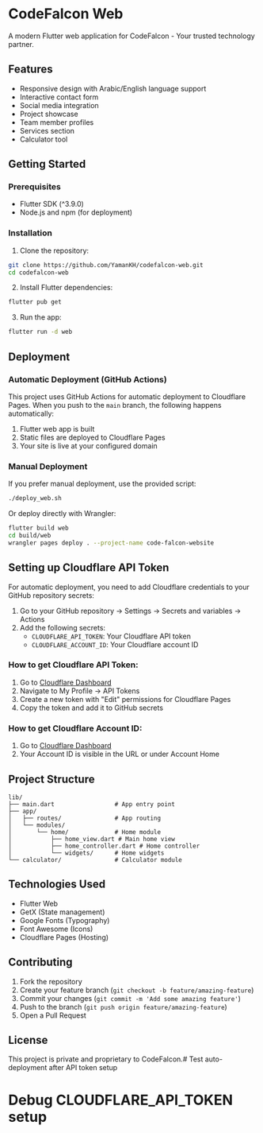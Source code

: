 # CodeFalcon Web

A modern Flutter web application for CodeFalcon - Your trusted technology partner.

## Features

- Responsive design with Arabic/English language support
- Interactive contact form
- Social media integration
- Project showcase
- Team member profiles
- Services section
- Calculator tool

## Getting Started

### Prerequisites

- Flutter SDK (^3.9.0)
- Node.js and npm (for deployment)

### Installation

1. Clone the repository:
```bash
git clone https://github.com/YamanKH/codefalcon-web.git
cd codefalcon-web
```

2. Install Flutter dependencies:
```bash
flutter pub get
```

3. Run the app:
```bash
flutter run -d web
```

## Deployment

### Automatic Deployment (GitHub Actions)

This project uses GitHub Actions for automatic deployment to Cloudflare Pages. When you push to the `main` branch, the following happens automatically:

1. Flutter web app is built
2. Static files are deployed to Cloudflare Pages
3. Your site is live at your configured domain

### Manual Deployment

If you prefer manual deployment, use the provided script:

```bash
./deploy_web.sh
```

Or deploy directly with Wrangler:

```bash
flutter build web
cd build/web
wrangler pages deploy . --project-name code-falcon-website
```

## Setting up Cloudflare API Token

For automatic deployment, you need to add Cloudflare credentials to your GitHub repository secrets:

1. Go to your GitHub repository → Settings → Secrets and variables → Actions
2. Add the following secrets:
   - `CLOUDFLARE_API_TOKEN`: Your Cloudflare API token
   - `CLOUDFLARE_ACCOUNT_ID`: Your Cloudflare account ID

### How to get Cloudflare API Token:

1. Go to [Cloudflare Dashboard](https://dash.cloudflare.com/)
2. Navigate to My Profile → API Tokens
3. Create a new token with "Edit" permissions for Cloudflare Pages
4. Copy the token and add it to GitHub secrets

### How to get Cloudflare Account ID:

1. Go to [Cloudflare Dashboard](https://dash.cloudflare.com/)
2. Your Account ID is visible in the URL or under Account Home

## Project Structure

```
lib/
├── main.dart                 # App entry point
├── app/
│   ├── routes/               # App routing
│   └── modules/
│       └── home/             # Home module
│           ├── home_view.dart # Main home view
│           ├── home_controller.dart # Home controller
│           └── widgets/      # Home widgets
└── calculator/               # Calculator module
```

## Technologies Used

- Flutter Web
- GetX (State management)
- Google Fonts (Typography)
- Font Awesome (Icons)
- Cloudflare Pages (Hosting)

## Contributing

1. Fork the repository
2. Create your feature branch (`git checkout -b feature/amazing-feature`)
3. Commit your changes (`git commit -m 'Add some amazing feature'`)
4. Push to the branch (`git push origin feature/amazing-feature`)
5. Open a Pull Request

## License

This project is private and proprietary to CodeFalcon.# Test auto-deployment after API token setup
# Debug CLOUDFLARE_API_TOKEN setup
